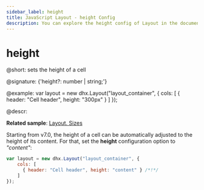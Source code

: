```yaml
---
sidebar_label: height
title: JavaScript Layout - height Config 
description: You can explore the height config of Layout in the documentation of the DHTMLX JavaScript UI library. Browse developer guides and API reference, try out code examples and live demos, and download a free 30-day evaluation version of DHTMLX Suite 7.
---
```


# height

@short: sets the height of a cell

@signature: {'height?: number | string;'}

@example:
var layout = new dhx.Layout("layout_container", {
    cols: [
      { header: "Cell header", height: "300px" }
    ]
});

@descr:

**Related sample**: [Layout. Sizes](https://snippet.dhtmlx.com/miej9gb9)

Starting from v7.0, the height of a cell can be automatically adjusted to the height of its content. For that, set the **height** configuration option to *"content"*:

~~~js
var layout = new dhx.Layout("layout_container", {
    cols: [
      { header: "Cell header", height: "content" } /*!*/
    ]
});
~~~

[comment]: # (@related: layout/init.md#initialize-layout layout/cell_configuration.md#cell-size)

[comment]: # (@relatedapi: layout/api/layout_minheight_config.md layout/api/layout_maxheight_config.md)
